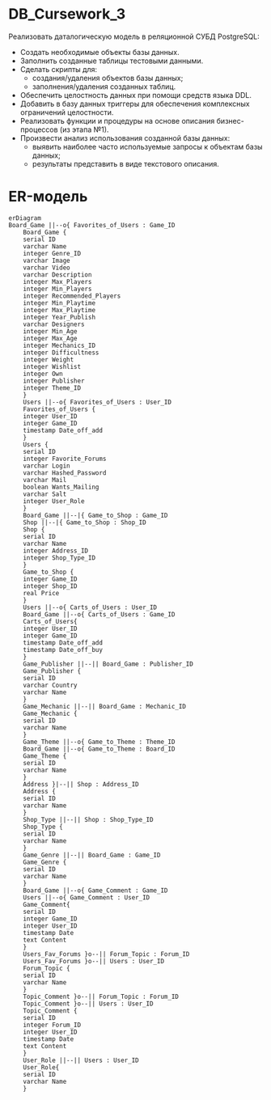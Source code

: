 # DB_Cursework_3
Реализовать даталогическую модель в реляционной СУБД PostgreSQL:

* Создать необходимые объекты базы данных.
* Заполнить созданные таблицы тестовыми данными.
* Сделать скрипты для:
  * создания/удаления объектов базы данных;
  * заполнения/удаления созданных таблиц.
* Обеспечить целостность данных при помощи средств языка DDL.
* Добавить в базу данных триггеры для обеспечения комплексных ограничений
целостности.
* Реализовать функции и процедуры на основе описания бизнес-процессов (из этапа
№1).
* Произвести анализ использования созданной базы данных:
  * выявить наиболее часто используемые запросы к объектам базы данных;
  * результаты представить в виде текстового описания. 
# ER-модель

```mermaid
erDiagram
Board_Game ||--o{ Favorites_of_Users : Game_ID
    Board_Game {
    serial ID        
    varchar Name            
    integer Genre_ID     
    varchar Image            
    varchar Video           
    varchar Description  
    integer Max_Players    
    integer Min_Players         
    integer Recommended_Players 
    integer Min_Playtime     
    integer Max_Playtime        
    integer Year_Publish       
    varchar Designers          
    integer Min_Age            
    integer Max_Age             
    integer Mechanics_ID        
    integer Difficultness       
    integer Weight
    integer Wishlist  
    integer Own   
    integer Publisher
    integer Theme_ID
    }
    Users ||--o{ Favorites_of_Users : User_ID
    Favorites_of_Users {
    integer User_ID
    integer Game_ID
    timestamp Date_off_add
    }
    Users {
    serial ID             
    integer Favorite_Forums
    varchar Login          
    varchar Hashed_Password
    varchar Mail           
    boolean Wants_Mailing  
    varchar Salt           
    integer User_Role      
    }
    Board_Game ||--|{ Game_to_Shop : Game_ID
    Shop ||--|{ Game_to_Shop : Shop_ID
    Shop {
    serial ID
    varchar Name
    integer Address_ID
    integer Shop_Type_ID
    }
    Game_to_Shop {
    integer Game_ID 
    integer Shop_ID 
    real Price
    }
    Users ||--o{ Carts_of_Users : User_ID
    Board_Game ||--o{ Carts_of_Users : Game_ID
    Carts_of_Users{
    integer User_ID
    integer Game_ID
    timestamp Date_off_add
    timestamp Date_off_buy
    }
    Game_Publisher ||--|| Board_Game : Publisher_ID
    Game_Publisher {
    serial ID
    varchar Country
    varchar Name
    }
    Game_Mechanic ||--|| Board_Game : Mechanic_ID
    Game_Mechanic {
    serial ID
    varchar Name
    }
    Game_Theme ||--o{ Game_to_Theme : Theme_ID
    Board_Game ||--o{ Game_to_Theme : Board_ID
    Game_Theme {
    serial ID
    varchar Name
    }
    Address }|--|| Shop : Address_ID
    Address {
    serial ID
    varchar Name
    }
    Shop_Type ||--|| Shop : Shop_Type_ID
    Shop_Type {
    serial ID
    varchar Name
    }
    Game_Genre ||--|| Board_Game : Game_ID
    Game_Genre {
    serial ID
    varchar Name
    }
    Board_Game ||--o{ Game_Comment : Game_ID
    Users ||--o{ Game_Comment : User_ID
    Game_Comment{
    serial ID
    integer Game_ID
    integer User_ID
    timestamp Date
    text Content
    }
    Users_Fav_Forums }o--|| Forum_Topic : Forum_ID
    Users_Fav_Forums }o--|| Users : User_ID
    Forum_Topic {
    serial ID
    varchar Name
    }
    Topic_Comment }o--|| Forum_Topic : Forum_ID
    Topic_Comment }o--|| Users : User_ID
    Topic_Comment {
    serial ID
    integer Forum_ID
    integer User_ID
    timestamp Date
    text Content    
    }
    User_Role ||--|| Users : User_ID
    User_Role{
    serial ID
    varchar Name
    }
```
  
